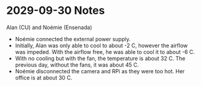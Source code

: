 # 2029-09-30 Notes

Alan (CU) and Noémie (Ensenada)

- Noémie connected the external power supply.
- Initially, Alan was only able to cool to about -2 C, however the airflow was impeded. With the airflow free, he was able to cool it to about -6 C.
- With no cooling but with the fan, the temperature is about 32 C. The previous day, without the fans, it was about 45 C.
- Noémie disconnected the camera and RPi as they were too hot. Her office is at about 30 C.
